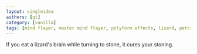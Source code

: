 ```yaml
---
layout: singleidea
authors: [qt]
category: [vanilla]
tags: [mind flayer, master mind flayer, polyform effects, lizard, petrification]
---
```

If you eat a lizard's brain while turning to stone, it cures your stoning.
